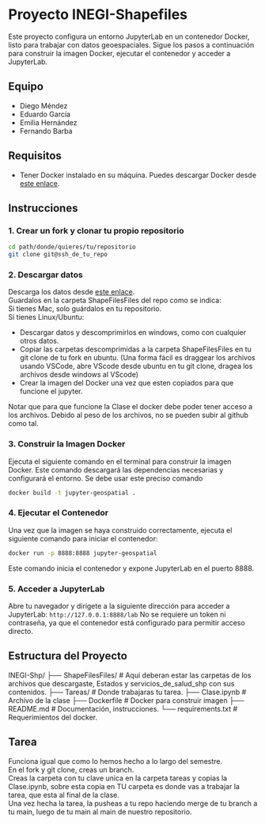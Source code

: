 # Proyecto INEGI-Shapefiles

Este proyecto configura un entorno JupyterLab en un contenedor Docker, listo para trabajar con datos geoespaciales. Sigue los pasos a continuación para construir la imagen Docker, ejecutar el contenedor y acceder a JupyterLab.
## Equipo
- Diego Méndez
- Eduardo García
- Emilia Hernández
- Fernando Barba

## Requisitos

- Tener Docker instalado en su máquina. Puedes descargar Docker desde [este enlace](https://www.docker.com/products/docker-desktop).

## Instrucciones




### 1. Crear un fork y clonar tu propio repositorio 

```bash
cd path/donde/quieres/tu/repositorio
git clone git@ssh_de_tu_repo
```
### 2. Descargar datos
Descarga los datos desde [este enlace](https://drive.google.com/drive/folders/12TlCjAGX-ugtGkvumdibX7RHO-g_TXif?usp=sharing).<br>
Guardalos en la carpeta ShapeFilesFiles del repo como se indica: <br>
Si tienes Mac, solo guárdalos en tu repositorio. <br>
Si tienes Linux/Ubuntu:
- Descargar datos y descomprimirlos en windows, como con cualquier otros datos.
- Copiar las carpetas descomprimidas a la carpeta ShapeFilesFiles en tu git clone de tu fork en ubuntu. (Una forma fácil es draggear los archivos usando VSCode, abre VScode desde ubuntu en tu git clone, dragea los archivos desde windows al VScode)
- Crear la imagen del Docker una vez que esten copiados para que funcione el jupyter.

Notar que para que funcione la Clase el docker debe poder tener acceso a los archivos.
Debido al peso de los archivos, no se pueden subir al github como tal.

### 3. Construir la Imagen Docker
Ejecuta el siguiente comando en el terminal para construir la imagen Docker. Este comando descargará las dependencias necesarias y configurará el entorno. Se debe usar este preciso comando
```bash
docker build -t jupyter-geospatial . 
```

### 4. Ejecutar el Contenedor
Una vez que la imagen se haya construido correctamente, ejecuta el siguiente comando para iniciar el contenedor:
```bash
docker run -p 8888:8888 jupyter-geospatial
```
Este comando inicia el contenedor y expone JupyterLab en el puerto 8888.
### 5. Acceder a JupyterLab
Abre tu navegador y dirígete a la siguiente dirección para acceder a JupyterLab:
```http://127.0.0.1:8888/lab```
No se requiere un token ni contraseña, ya que el contenedor está configurado para permitir acceso directo.

## Estructura del Proyecto
INEGI-Shp/
├── ShapeFilesFiles/         # Aqui deberan estar las carpetas de los archivos que descargaste, Estados y servicios_de_salud_shp con sus contenidos.
├── Tareas/                  # Donde trabajaras tu tarea.
├── Clase.ipynb             # Archivo de la clase
├── Dockerfile              # Docker para construir imagen
├── README.md              # Documentación, instrucciones.
└── requirements.txt       # Requerimientos del docker.
## Tarea
Funciona igual que como lo hemos hecho a lo largo del semestre.<br>
En el fork y git clone, creas un branch. <br>
Creas la carpeta con tu clave unica en la carpeta tareas y copias la Clase.ipynb, sobre esta copia en TU carpeta es donde vas a trabajar la tarea, que esta al final de la clase. <br>
Una vez hecha la tarea, la pusheas a tu repo haciendo merge de tu branch a tu main, luego de tu main al main de nuestro repositorio.

